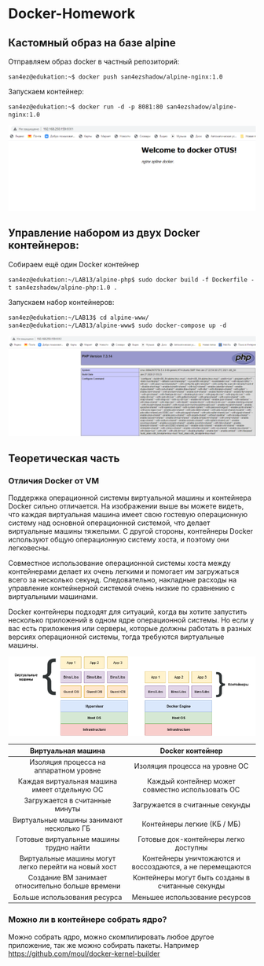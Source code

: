 # Docker-Homework
## Кастомный образ на базе alpine
Отправляем образ docker в частный репозиторий:

````
san4ez@edukation:~$ docker push san4ezshadow/alpine-nginx:1.0
````

Запускаем контейнер:

````
san4ez@edukation:~$ docker run -d -p 8081:80 san4ezshadow/alpine-nginx:1.0
````
![Image alt](https://github.com/AlexSterlev/Docker-Homework/raw/main/images/nginx.PNG)

## Управление набором из двух Docker контейнеров:
Собираем ещё один Docker контейнер
````
san4ez@edukation:~/LAB13/alpine-php$ sudo docker build -f Dockerfile -t san4ezshadow/alpine-php:1.0 .
````
Запускаем набор контейнеров:

````
san4ez@edukation:~/LAB13$ cd alpine-www/
san4ez@edukation:~/LAB13/alpine-www$ sudo docker-compose up -d
````
![Image alt](https://github.com/AlexSterlev/Docker-Homework/raw/main/images/PHP.PNG)

## Теоретическая часть

### Отличия Docker от VM

Поддержка операционной системы виртуальной машины и контейнера Docker сильно отличается. На изображении выше вы можете видеть, что каждая виртуальная машина имеет свою гостевую операционную систему над основной операционной системой, что делает виртуальные машины тяжелыми. С другой стороны, контейнеры Docker используют общую операционную систему хоста, и поэтому они легковесны.

Совместное использование операционной системы хоста между контейнерами делает их очень легкими и помогает им загружаться всего за несколько секунд. Следовательно, накладные расходы на управление контейнерной системой очень низкие по сравнению с виртуальными машинами.

Docker контейнеры подходят для ситуаций, когда вы хотите запустить несколько приложений в одном ядре операционной системы. Но если у вас есть приложения или серверы, которые должны работать в разных версиях операционной системы, тогда требуются виртуальные машины.

![Image alt](https://github.com/AlexSterlev/Docker-Homework/raw/main/images/docker_vs_VM.png)

| Виртуальная машина  | Docker контейнер  |
| :-:| :-: |
| Изоляция процесса на аппаратном уровне | Изоляция процесса на уровне ОС |
| Каждая виртуальная машина имеет отдельную ОС | Каждый контейнер может совместно использовать ОС |
| Загружается в считанные минуты | Загружается в считанные секунды |
| Виртуальные машины занимают несколько ГБ | Контейнеры легкие (КБ / МБ) |
| Готовые виртуальные машины трудно найти | Готовые док-контейнеры легко доступны |
| Виртуальные машины могут легко перейти на новый хост| Контейнеры уничтожаются и воссоздаются, а не перемещаются |
| Создание ВМ занимает относительно больше времени | Контейнеры могут быть созданы в считанные секунды |
| Больше использования ресурса | Меньшее использование ресурсов |

### Можно ли в контейнере собрать ядро?
Можно собрать ядро, можно скомпилировать любое другое приложение, так же можно собирать пакеты.
Например https://github.com/moul/docker-kernel-builder
